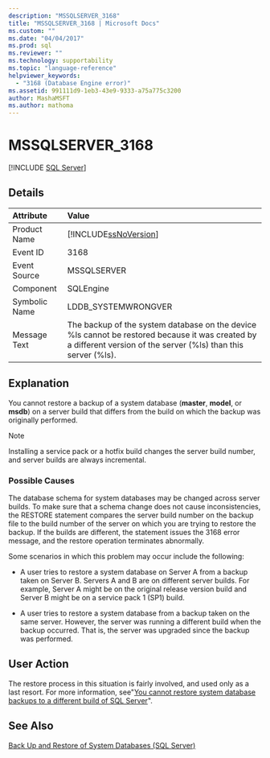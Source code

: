 ```yaml
---
description: "MSSQLSERVER_3168"
title: "MSSQLSERVER_3168 | Microsoft Docs"
ms.custom: ""
ms.date: "04/04/2017"
ms.prod: sql
ms.reviewer: ""
ms.technology: supportability
ms.topic: "language-reference"
helpviewer_keywords: 
  - "3168 (Database Engine error)"
ms.assetid: 991111d9-1eb3-43e9-9333-a75a775c3200
author: MashaMSFT
ms.author: mathoma
---
```

# MSSQLSERVER_3168
 [!INCLUDE [SQL Server](../../includes/applies-to-version/sqlserver.md)]
  
## Details  
  
| Attribute | Value |  
| :-------- | :---- |  
|Product Name|[!INCLUDE[ssNoVersion](../../includes/ssnoversion-md.md)]|  
|Event ID|3168|  
|Event Source|MSSQLSERVER|  
|Component|SQLEngine|  
|Symbolic Name|LDDB_SYSTEMWRONGVER|  
|Message Text|The backup of the system database on the device %ls cannot be restored because it was created by a different version of the server (%ls) than this server (%ls).|  
  
## Explanation  
You cannot restore a backup of a system database (**master**, **model**, or **msdb**) on a server build that differs from the build on which the backup was originally performed.  
  
> [!NOTE]  
> Installing a service pack or a hotfix build changes the server build number, and server builds are always incremental.  
  
### Possible Causes  
The database schema for system databases may be changed across server builds. To make sure that a schema change does not cause inconsistencies, the RESTORE statement compares the server build number on the backup file to the build number of the server on which you are trying to restore the backup. If the builds are different, the statement issues the 3168 error message, and the restore operation terminates abnormally.  
  
Some scenarios in which this problem may occur include the following:  
  
-   A user tries to restore a system database on Server A from a backup taken on Server B. Servers A and B are on different server builds. For example, Server A might be on the original release version build and Server B might be on a service pack 1 (SP1) build.  
  
-   A user tries to restore a system database from a backup taken on the same server. However, the server was running a different build when the backup occurred. That is, the server was upgraded since the backup was performed.  
  
## User Action  
The restore process in this situation is fairly involved, and used only as a last resort. For more information, see"[You cannot restore system database backups to a different build of SQL Server](https://support.microsoft.com/kb/264474)".  
  
## See Also  
[Back Up and Restore of System Databases &#40;SQL Server&#41;](~/relational-databases/backup-restore/back-up-the-transaction-log-when-the-database-is-damaged-sql-server.md)  
  
